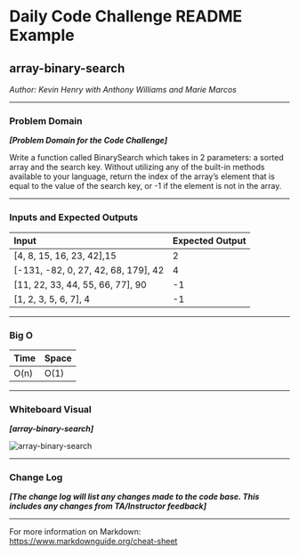 # Daily Code Challenge README Example

## array-binary-search
*Author: Kevin Henry with Anthony Williams and Marie Marcos*

---

### Problem Domain
***[Problem Domain for the Code Challenge]***

Write a function called BinarySearch which takes in 2 parameters: a sorted array and the search key. Without utilizing any of the built-in methods available to your language, return the index of the array’s element that is equal to the value of the search key, or -1 if the element is not in the array.

---

### Inputs and Expected Outputs

| Input | Expected Output |
| :----------- | :----------- |
| [4, 8, 15, 16, 23, 42],15 | 2 |
[-131, -82, 0, 27, 42, 68, 179], 42 | 4 |
[11, 22, 33, 44, 55, 66, 77], 90 | -1 |
[1, 2, 3, 5, 6, 7], 4 | -1 |

---

### Big O

| Time | Space |
| :----------- | :----------- |
| O(n) | O(1) |

---

### Whiteboard Visual
***[array-binary-search]***

![array-binary-search](https://github.com/kevinhenry/data-structures-and-algorithms/blob/main/python/code_challenges/img/stack_and_queue.jpg)

---

### Change Log
***[The change log will list any changes made to the code base. This includes any changes from TA/Instructor feedback]***

---

For more information on Markdown: https://www.markdownguide.org/cheat-sheet

